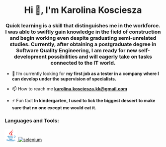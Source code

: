 <!--
**karolinakosciesza/karolinakosciesza** is a ✨ _special_ ✨ repository because its `README.md` (this file) appears on your GitHub profile.

Here are some ideas to get you started:

- 🔭 I’m currently working on ...
- 🌱 I’m currently learning ...
- 👯 I’m looking to collaborate on ...
- 🤔 I’m looking for help with ...
- 💬 Ask me about ...
- 📫 How to reach me: ...
- 😄 Pronouns: ...
- ⚡ Fun fact: ...
-->
<h1 align="center">Hi 👋, I'm Karolina Kosciesza</h1>
<h3 align="center">Quick learning is a skill that distinguishes me in the workforce. I was able to swiftly gain knowledge in the field of construction and begin working even despite graduating semi-unrelated studies. Currently, after obtaining a postgraduate degree in Software Quality Engineering, I am ready for new 
  self-development possibilities and will eagerly take on tasks connected to the IT world.</h3>

- 🔭 I’m currently looking for **my first job as a tester in a company where I can develop under the supervision of specialists.**

- 📫 How to reach me **karolina.kosciesza.kk@gmail.com**

- ⚡ Fun fact **In kindergarten, I used to lick the biggest dessert to make sure that no one except me would eat it.**

<h3 align="left">Languages and Tools:</h3>
<p align="left"> <a href="https://www.java.com" target="_blank" rel="noreferrer"> <img src="https://raw.githubusercontent.com/devicons/devicon/master/icons/java/java-original.svg" alt="java" width="40" height="40"/> </a> <a href="https://www.selenium.dev" target="_blank" rel="noreferrer"> <img src="https://raw.githubusercontent.com/detain/svg-logos/780f25886640cef088af994181646db2f6b1a3f8/svg/selenium-logo.svg" alt="selenium" width="40" height="40"/> </a> </p>

